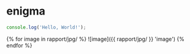 # enigma

```javascript --run
console.log('Hello, World!');
```

{% for image in rapport/jpg/ %}
  ![image]({{ rapport/jpg/ }} 'image')
{% endfor %}
